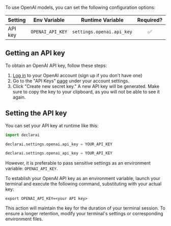 To use OpenAI models, you can set the following configuration options:

| Setting | Env Variable     | Runtime Variable | Required? | Notes |
| --- |------------------| --- |  :---: | --- |
| API key | `OPENAI_API_KEY` | `settings.openai.api_key` | ✅ | |


## Getting an API key

To obtain an OpenAI API key, follow these steps:

1. [Log in](https://platform.openai.com/) to your OpenAI account (sign up if you don't have one)
2. Go to the "API Keys" [page](https://platform.openai.com/account/api-keys) under your account settings.
3. Click "Create new secret key." A new API key will be generated. Make sure to copy the key to your clipboard, as you will not be able to see it again.

## Setting the API key

You can set your API key at runtime like this:

```python
import declarai

declarai.settings.openai.api_key = YOUR_API_KEY

declarai.settings.openai_api_key = YOUR_API_KEY
```

However, it is preferable to pass sensitive settings as an environment variable: `OPENAI_API_KEY`. 

To establish your OpenAI API key as an environment variable, launch your terminal and execute the following command, substituting <your API key> with your actual key:

```shell
export OPENAI_API_KEY=<your API key>
```

This action will maintain the key for the duration of your terminal session. To ensure a longer retention, modify your terminal's settings or corresponding environment files.
